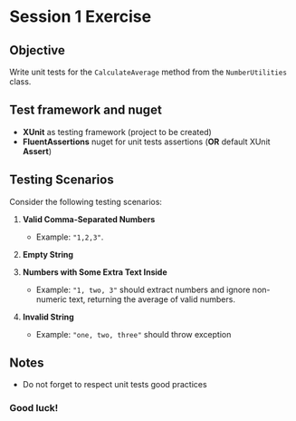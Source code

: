 # Session 1 Exercise

## Objective
Write unit tests for the `CalculateAverage` method from the `NumberUtilities` class.

## Test framework and nuget
- **XUnit** as testing framework (project to be created)
- **FluentAssertions** nuget for unit tests assertions (**OR** default XUnit **Assert**)

## Testing Scenarios
Consider the following testing scenarios:

1. **Valid Comma-Separated Numbers**
    - Example: `"1,2,3"`.

2. **Empty String**

3. **Numbers with Some Extra Text Inside**
    - Example: `"1, two, 3"` should extract numbers and ignore non-numeric text, returning the average of valid numbers.

4. **Invalid String**
    - Example: `"one, two, three"` should throw exception

## Notes
- Do not forget to respect unit tests good practices

### Good luck! 
